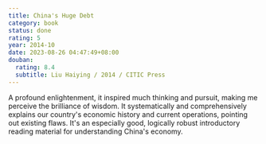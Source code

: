 ```yaml
---
title: China's Huge Debt
category: book
status: done
rating: 5
year: 2014-10
date: 2023-08-26 04:47:49+08:00
douban:
  rating: 8.4
  subtitle: Liu Haiying / 2014 / CITIC Press
---
```


A profound enlightenment, it inspired much thinking and pursuit, making me perceive the brilliance of wisdom. It systematically and comprehensively explains our country's economic history and current operations, pointing out existing flaws. It's an especially good, logically robust introductory reading material for understanding China's economy.
